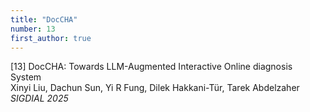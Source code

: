 ```yaml
---
title: "DocCHA"
number: 13
first_author: true
---
```


[13] DocCHA: Towards LLM-Augmented Interactive Online diagnosis System<br/>
Xinyi Liu, Dachun Sun, Yi R Fung, Dilek Hakkani-Tür, Tarek Abdelzaher<br/>
<i>SIGDIAL 2025</i> 